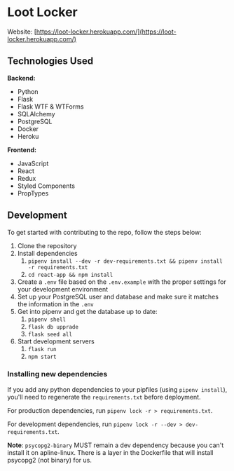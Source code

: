 # Loot Locker

Website: [https://loot-locker.herokuapp.com/](https://loot-locker.herokuapp.com/)

## Technologies Used

**Backend:**

- Python
- Flask
- Flask WTF & WTForms
- SQLAlchemy
- PostgreSQL
- Docker
- Heroku

**Frontend:**

- JavaScript
- React
- Redux
- Styled Components
- PropTypes

## Development

To get started with contributing to the repo, follow the steps below:

1. Clone the repository
2. Install dependencies
   1. `pipenv install --dev -r dev-requirements.txt && pipenv install -r requirements.txt`
   2. `cd react-app && npm install`
3. Create a `.env` file based on the `.env.example` with the proper settings for your development environment
4. Set up your PostgreSQL user and database and make sure it matches the information in the `.env`
5. Get into pipenv and get the database up to date:
   1. `pipenv shell`
   2. `flask db upprade`
   3. `flask seed all`
6. Start development servers
   1. `flask run`
   2. `npm start`

### Installing new dependencies

If you add any python dependencies to your pipfiles (using `pipenv install`), you'll need to regenerate the `requirements.txt` before deployment.

For production dependencies, run `pipenv lock -r > requirements.txt`.

For development dependencies, run `pipenv lock -r --dev > dev-requirements.txt`.

**Note**: `psycopg2-binary` MUST remain a dev dependency because you can't install it on apline-linux. There is a layer in the Dockerfile that will install psycopg2 (not binary) for us.
